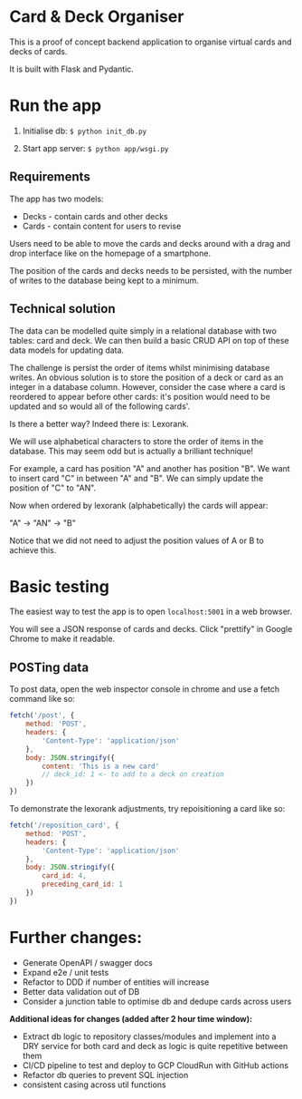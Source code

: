 # Card & Deck Organiser

This is a proof of concept backend application to organise virtual cards and decks of cards.

It is built with Flask and Pydantic.

# Run the app

1. Initialise db: `$ python init_db.py`

2. Start app server: `$ python app/wsgi.py`

## Requirements

The app has two models:
- Decks - contain cards and other decks
- Cards - contain content for users to revise

Users need to be able to move the cards and decks around with a drag and drop interface like on the homepage of a smartphone. 

The position of the cards and decks needs to be persisted, with the number of writes to the database being kept to a minimum.

## Technical solution

The data can be modelled quite simply in a relational database with two tables: card and deck. We can then build a basic CRUD API on top of these data models for updating data. 

The challenge is persist the order of items whilst minimising database writes. An obvious solution is to store the position of a deck or card as an integer in a database column. However, consider the case where a card is reordered to appear before other cards: it's position would need to be updated and so would all of the following cards'.

Is there a better way? Indeed there is: Lexorank. 

We will use alphabetical characters to store the order of items in the database. This may seem odd but is actually a brilliant technique!

For example, a card has position "A" and another has position "B". We want to insert card "C" in between "A" and "B". We can simply update the position of "C" to "AN". 

Now when ordered by lexorank (alphabetically) the cards will appear:

"A" -> "AN" -> "B"

Notice that we did not need to adjust the position values of A or B to achieve this.


# Basic testing

The easiest way to test the app is to open `localhost:5001` in a web browser.

You will see a JSON response of cards and decks. Click "prettify" in Google Chrome to make it readable.

## POSTing data

To post data, open the web inspector console in chrome and use a fetch command like so:

```js
fetch('/post', {
    method: 'POST',
    headers: {
        'Content-Type': 'application/json'
    },
    body: JSON.stringify({
        content: 'This is a new card'
        // deck_id: 1 <- to add to a deck on creation
    })
})
```

To demonstrate the lexorank adjustments, try repoisitioning a card like so:

```js
fetch('/reposition_card', {
    method: 'POST',
    headers: {
        'Content-Type': 'application/json'
    },
    body: JSON.stringify({
        card_id: 4,
        preceding_card_id: 1 
    })
})
```

# Further changes:

- Generate OpenAPI / swagger docs 
- Expand e2e / unit tests
- Refactor to DDD if number of entities will increase
- Better data validation out of DB
- Consider a junction table to optimise db and dedupe cards across users

**Additional ideas for changes (added after 2 hour time window):**
- Extract db logic to repository classes/modules and implement into a DRY service for both card and deck as logic is quite repetitive between them
- CI/CD pipeline to test and deploy to GCP CloudRun with GitHub actions
- Refactor db queries to prevent SQL injection
- consistent casing across util functions
